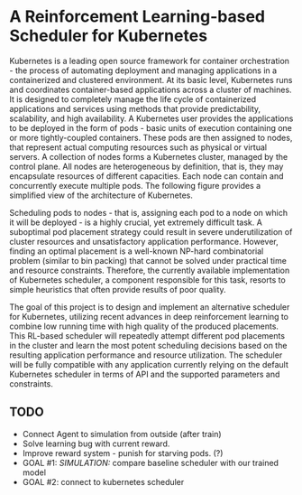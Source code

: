 # A Reinforcement Learning-based Scheduler for Kubernetes

Kubernetes is a leading open source framework for container orchestration - the process of automating deployment and managing applications in a containerized and clustered environment. At its basic level, Kubernetes runs and coordinates container-based applications across a cluster of machines. It is designed to completely manage the life cycle of containerized applications and services using methods that provide predictability, scalability, and high availability.
A Kubernetes user provides the applications to be deployed in the form of pods - basic units of execution containing one or more tightly-coupled containers. These pods are then assigned to nodes, that represent actual computing resources such as physical or virtual servers. A collection of nodes forms a Kubernetes cluster, managed by the control plane. All nodes are heterogeneous by definition, that is, they may encapsulate resources of different capacities. Each node can contain and concurrently execute multiple pods. The following figure provides a simplified view of the architecture of Kubernetes.


Scheduling pods to nodes - that is, assigning each pod to a node on which it will be deployed - is a highly crucial, yet extremely difficult task. A suboptimal pod placement strategy could result in severe underutilization of cluster resources and unsatisfactory application performance. However, finding an optimal placement is a well-known NP-hard combinatorial problem (similar to bin packing) that cannot be solved under practical time and resource constraints. Therefore, the currently available implementation of Kubernetes scheduler, a component responsible for this task, resorts to simple heuristics that often provide results of poor quality.

The goal of this project is to design and implement an alternative scheduler for Kubernetes, utilizing recent advances in deep reinforcement learning to combine low running time with high quality of the produced placements. This RL-based scheduler will repeatedly attempt different pod placements in the cluster and learn the most potent scheduling decisions based on the resulting application performance and resource utilization. The scheduler will be fully compatible with any application currently relying on the default Kubernetes scheduler in terms of API and the supported parameters and constraints.


## TODO

- Connect Agent to simulation from outside (after train)
- Solve learning bug with current reward.
- Improve reward system - punish for starving pods. (?)
- GOAL #1: *SIMULATION:* compare baseline scheduler with our trained model
- GOAL #2: connect to kubernetes scheduler

